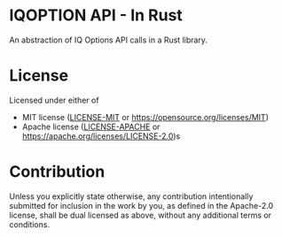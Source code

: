 # IQOPTION API - In Rust

An abstraction of IQ Options API calls in a Rust library.

# License

Licensed under either of

- MIT license ([LICENSE-MIT](LICENSE-MIT) or https://opensource.org/licenses/MIT)
- Apache license ([LICENSE-APACHE](LICENSE-APACHE) or https://apache.org/licenses/LICENSE-2.0)s

# Contribution

Unless you explicitly state otherwise, any contribution intentionally submitted
for inclusion in the work by you, as defined in the Apache-2.0 license, shall be
dual licensed as above, without any additional terms or conditions.